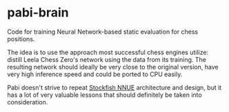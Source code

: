 # pabi-brain

Code for training Neural Network-based static evaluation for chess positions.

The idea is to use the approach most successful chess engines utilize: distill
Leela Chess Zero's network using the data from its training. The resulting
network should ideally be very close to the original version, have very high
inference speed and could be ported to CPU easily.

Pabi doesn't strive to repeat [Stockfish NNUE] architecture and design, but it
has a lot of very valuable lessons that should definitely be taken into
consideration.

[Stockfish NNUE]: https://github.com/official-stockfish/nnue-pytorch/blob/master/docs/nnue.md
